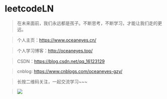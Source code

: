 # leetcodeLN





>在未来面前，我们永远都是孩子。不断思考，不断学习，才能让我们走的更远。

>个人主页：https://www.oceaneyes.cn/

>个人学习博客：http://oceaneyes.top/

>CSDN：https://blog.csdn.net/qq_16123129 

>cnblog: https://www.cnblogs.com/oceaneyes-gzy/

> 长按二维码关注，一起交流学习~~~

>![](https://img2018.cnblogs.com/blog/1609285/201903/1609285-20190317185238396-944568909.jpg)
